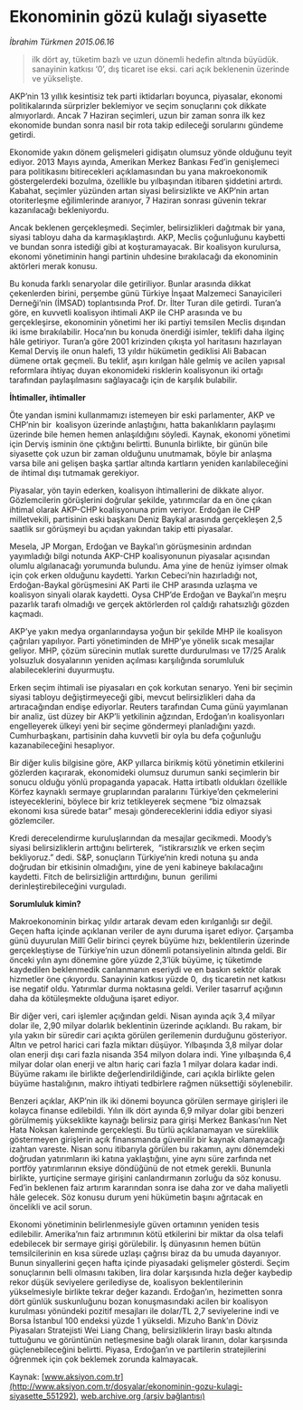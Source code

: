 # Ekonominin gözü kulağı siyasette

*İbrahim Türkmen 2015.06.16*

<div class="pNewsDetailMainContent" itemprop="articleBody">
 <blockquote>
  <p>
   ilk dört ay, tüketim bazlı ve uzun dönemli hedefin altında büyüdük. sanayinin katkısı ‘0’, dış ticaret ise eksi. cari açık beklenenin üzerinde ve yükselişte.
  </p>
 </blockquote>
 <p>
  AKP’nin 13 yıllık kesintisiz tek parti iktidarları boyunca, piyasalar, ekonomi politikalarında sürprizler beklemiyor ve seçim sonuçlarını çok dikkate almıyorlardı. Ancak 7 Haziran seçimleri, uzun bir zaman sonra ilk kez ekonomide bundan sonra nasıl bir rota takip edileceği sorularını gündeme getirdi.
 </p>
 <p>
  Ekonomide yakın dönem gelişmeleri gidişatın olumsuz yönde olduğunu teyit ediyor. 2013 Mayıs ayında, Amerikan Merkez Bankası Fed’in genişlemeci para politikasını bitirecekleri açıklamasından bu yana makroekonomik göstergelerdeki bozulma, özellikle bu yılbaşından itibaren şiddetini artırdı. Kabahat, seçimler yüzünden artan siyasi belirsizlikte ve AKP’nin artan otoriterleşme eğilimlerinde aranıyor, 7 Haziran sonrası güvenin tekrar kazanılacağı bekleniyordu.
 </p>
 <p>
  Ancak beklenen gerçekleşmedi. Seçimler, belirsizlikleri dağıtmak bir yana, siyasi tabloyu daha da karmaşıklaştırdı. AKP, Meclis çoğunluğunu kaybetti ve bundan sonra istediği gibi at koşturamayacak. Bir koalisyon kurulursa, ekonomi yönetiminin hangi partinin uhdesine bırakılacağı da ekonominin aktörleri merak konusu.
 </p>
 <p>
  Bu konuda farklı senaryolar dile getiriliyor. Bunlar arasında dikkat çekenlerden birini, perşembe günü Türkiye İnşaat Malzemeci Sanayicileri Derneği’nin (İMSAD) toplantısında Prof. Dr. İlter Turan dile getirdi. Turan’a göre, en kuvvetli koalisyon ihtimali AKP ile CHP arasında ve bu gerçekleşirse, ekonominin yönetimi her iki partiyi temsilen Meclis dışından iki isme bırakılabilir. Hoca’nın bu konuda önerdiği isimler, teklifi daha ilginç hâle getiriyor. Turan’a göre 2001 krizinden çıkışta yol haritasını hazırlayan Kemal Derviş ile onun halefi, 13 yıldır hükümetin gediklisi Ali Babacan dümene ortak geçmeli. Bu teklif, aşırı kırılgan hâle gelmiş ve acilen yapısal reformlara ihtiyaç duyan ekonomideki risklerin koalisyonun iki ortağı tarafından paylaşılmasını sağlayacağı için de karşılık bulabilir.
 </p>
 <p>
  <strong>
   İhtimaller, ihtimaller
  </strong>
 </p>
 <p>
  Öte yandan ismini kullanmamızı istemeyen bir eski parlamenter, AKP ve CHP’nin bir  koalisyon üzerinde anlaştığını, hatta bakanlıkların paylaşımı üzerinde bile hemen hemen anlaşıldığını söyledi. Kaynak, ekonomi yönetimi için Derviş isminin öne çıktığını belirtti. Bununla birlikte, bir günün bile siyasette çok uzun bir zaman olduğunu unutmamak, böyle bir anlaşma varsa bile ani gelişen başka şartlar altında kartların yeniden karılabileceğini de ihtimal dışı tutmamak gerekiyor.
 </p>
 <p>
  Piyasalar, yön tayin ederken, koalisyon ihtimallerini de dikkate alıyor. Gözlemcilerin görüşlerini doğrular şekilde, yatırımcılar da en öne çıkan ihtimal olarak AKP-CHP koalisyonuna prim veriyor. Erdoğan ile CHP milletvekili, partisinin eski başkanı Deniz Baykal arasında gerçekleşen 2,5 saatlik sır görüşmeyi bu açıdan yakından takip etti piyasalar.
 </p>
 <p>
  Mesela, JP Morgan, Erdoğan ve Baykal’ın görüşmesinin ardından yayımladığı bilgi notunda AKP-CHP koalisyonunun piyasalar açısından olumlu algılanacağı yorumunda bulundu. Ama yine de henüz iyimser olmak için çok erken olduğunu kaydetti. Yarkın Cebeci’nin hazırladığı not, Erdoğan-Baykal görüşmesini AK Parti ile CHP arasında uzlaşma ve koalisyon sinyali olarak kaydetti. Oysa CHP’de Erdoğan ve Baykal’ın meşru pazarlık tarafı olmadığı ve gerçek aktörlerden rol çaldığı rahatsızlığı gözden kaçmadı.
 </p>
 <p>
  AKP’ye yakın medya organlarındaysa yoğun bir şekilde MHP ile koalisyon çağrıları yapılıyor. Parti yönetiminden de MHP’ye yönelik sıcak mesajlar geliyor. MHP, çözüm sürecinin mutlak surette durdurulması ve 17/25 Aralık yolsuzluk dosyalarının yeniden açılması karşılığında sorumluluk alabileceklerini duyurmuştu.
 </p>
 <p>
  Erken seçim ihtimali ise piyasaları en çok korkutan senaryo. Yeni bir seçimin siyasi tabloyu değiştirmeyeceği gibi, mevcut belirsizlikleri daha da artıracağından endişe ediyorlar. Reuters tarafından Cuma günü yayımlanan bir analiz, üst düzey bir AKP’li yetkilinin ağzından, Erdoğan’ın koalisyonları engelleyerek ülkeyi yeni bir seçime göndermeyi planladığını yazdı. Cumhurbaşkanı, partisinin daha kuvvetli bir oyla bu defa çoğunluğu kazanabileceğini hesaplıyor.
 </p>
 <p>
  Bir diğer kulis bilgisine göre, AKP yıllarca birikmiş kötü yönetimin etkilerini gözlerden kaçırarak, ekonomideki olumsuz durumun sanki seçimlerin bir sonucu olduğu yönlü propaganda yapacak. Hatta irtibatlı oldukları özellikle Körfez kaynaklı sermaye gruplarından paralarını Türkiye’den çekmelerini isteyeceklerini, böylece bir kriz tetikleyerek seçmene “biz olmazsak ekonomi kısa sürede batar” mesajı göndereceklerini iddia ediyor siyasi gözlemciler.
 </p>
 <p>
  Kredi derecelendirme kuruluşlarından da mesajlar gecikmedi. Moody’s siyasi belirsizliklerin arttığını belirterek,  “istikrarsızlık ve erken seçim bekliyoruz.” dedi. S&amp;P, sonuçların Türkiye’nin kredi notuna şu anda doğrudan bir etkisinin olmadığını, yine de yeni kabineye bakılacağını kaydetti. Fitch de belirsizliğin arttırdığını, bunun  gerilimi derinleştirebileceğini vurguladı.
 </p>
 <p>
  <strong>
   Sorumluluk kimin?
  </strong>
 </p>
 <p>
  Makroekonominin birkaç yıldır artarak devam eden kırılganlığı sır değil. Geçen hafta içinde açıklanan veriler de aynı duruma işaret ediyor. Çarşamba günü duyurulan Millî Gelir birinci çeyrek büyüme hızı, beklentilerin üzerinde gerçekleştiyse de Türkiye’nin uzun dönemli potansiyelinin altında geldi. Bir önceki yılın aynı dönemine göre yüzde 2,3’lük büyüme, iç tüketimde kaydedilen beklenmedik canlanmanın eseriydi ve en baskın sektör olarak hizmetler öne çıkıyordu. Sanayinin katkısı yüzde 0,  dış ticaretin net katkısı ise negatif oldu. Yatırımlar durma noktasına geldi. Veriler tasarruf açığının daha da kötüleşmekte olduğuna işaret ediyor.
 </p>
 <p>
  Bir diğer veri, cari işlemler açığından geldi. Nisan ayında açık 3,4 milyar dolar ile, 2,90 milyar dolarlık beklentinin üzerinde açıklandı. Bu rakam, bir yıla yakın bir süredir cari açıkta görülen gerilemenin durduğunu gösteriyor. Altın ve petrol harici cari fazla miktarı düşüyor. Yılbaşında 3,8 milyar dolar olan enerji dışı cari fazla nisanda 354 milyon dolara indi. Yine yılbaşında 6,4 milyar dolar olan enerji ve altın hariç cari fazla 1 milyar dolara kadar indi. Büyüme rakamı ile birlikte değerlendirildiğinde, cari açıkla birlikte gelen büyüme hastalığının, makro ihtiyati tedbirlere rağmen nüksettiği söylenebilir.
 </p>
 <p>
  Benzeri açıklar, AKP’nin ilk iki dönemi boyunca görülen sermaye girişleri ile kolayca finanse edilebildi. Yılın ilk dört ayında 6,9 milyar dolar gibi benzeri görülmemiş yükseklikte kaynağı belirsiz para girişi Merkez Bankası’nın Net Hata Noksan kaleminde gerçekleşti. Bu türlü açıklanamayan ve süreklilik göstermeyen girişlerin açık finansmanda güvenilir bir kaynak olamayacağı izahtan vareste. Nisan sonu itibarıyla görülen bu rakamın, aynı dönemdeki doğrudan yatırımların iki katına yaklaştığını, yine aynı süre zarfında net portföy yatırımlarının eksiye döndüğünü de not etmek gerekli. Bununla birlikte, yurtiçine sermaye girişini canlandırmanın zorluğu da söz konusu. Fed’in beklenen faiz artırım kararından sonra ise daha zor ve daha maliyetli hâle gelecek. Söz konusu durum yeni hükümetin başını ağrıtacak en öncelikli ve acil sorun.
 </p>
 <p>
  Ekonomi yönetiminin belirlenmesiyle güven ortamının yeniden tesis edilebilir. Amerika’nın faiz artırımının kötü etkilerini bir miktar da olsa telafi edebilecek bir sermaye girişi görülebilir. İş dünyasının hemen bütün temsilcilerinin en kısa sürede uzlaşı çağrısı biraz da bu umuda dayanıyor. Bunun sinyallerini geçen hafta içinde piyasadaki gelişmeler gösterdi. Seçim sonuçlarının belli olmasını takiben, lira dolar karşısında hızla değer kaybedip rekor düşük seviyelere gerilediyse de, koalisyon beklentilerinin yükselmesiyle birlikte tekrar değer kazandı. Erdoğan’ın, hezimetten sonra dört günlük suskunluğunu bozan konuşmasındaki acilen bir koalisyon kurulması yönündeki pozitif mesajları ile dolar/TL 2,7 seviyelerine indi ve Borsa İstanbul 100 endeksi yüzde 1 yükseldi. Mizuho Bank’ın Döviz Piyasaları Stratejisti Wei Liang Chang, belirsizliklerin lirayı baskı altında tuttuğunu ve görüntünün netleşmesine bağlı olarak liranın, dolar karşısında güçlenebileceğini belirtti. Piyasa, Erdoğan’ın ve partilerin stratejilerini öğrenmek için çok beklemek zorunda kalmayacak.
 </p>
</div>


Kaynak: [www.aksiyon.com.tr](http://www.aksiyon.com.tr/dosyalar/ekonominin-gozu-kulagi-siyasette_551292), [web.archive.org (arşiv bağlantısı)](http://web.archive.org/web/20150721093413/http://www.aksiyon.com.tr/dosyalar/ekonominin-gozu-kulagi-siyasette_551292)
